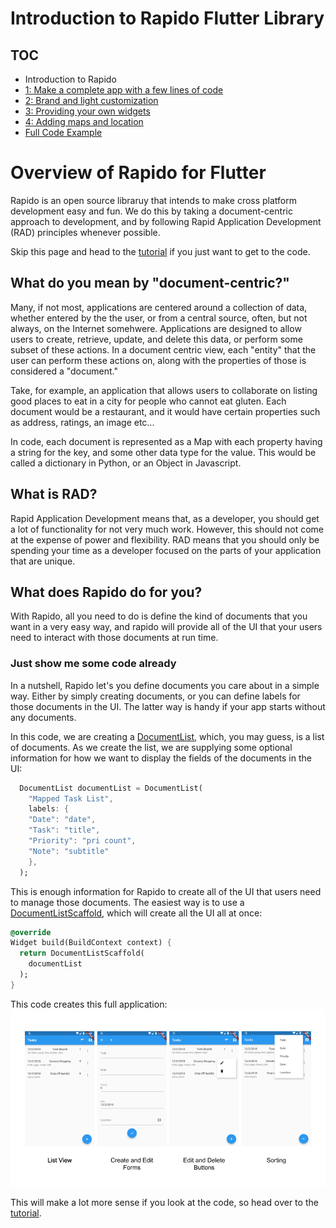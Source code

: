 # Introduction to Rapido Flutter Library
## TOC
 * Introduction to Rapido
 * [1: Make a complete app with a few lines of code](./flutter_app_in_few_lines.md)
 * [2: Brand and light customization](./customize_flutter_app.md)
 * [3: Providing your own widgets](./custom_flutter_widgets.md)
 * [4: Adding maps and location](./flutter_maps_and_location.md)
 * [Full Code Example](./main.dart)

# Overview of Rapido for Flutter
Rapido is an open source libraruy that intends to make cross platform development easy and fun. We do this by taking a document-centric approach to development, and by following Rapid Application Development (RAD) principles whenever possible.

Skip this page and head to the [tutorial](flutter_app_in_few_lines.md) if you just want to get to the code. 

## What do you mean by "document-centric?"
Many, if not most, applications are centered around a collection of data, whether entered by the the user, or from a central source, often, but not always, on the Internet somehwere. Applications are designed to allow users to create, retrieve, update, and delete this data, or perform some subset of these actions. In a document centric view, each "entity" that the user can perform these actions on, along with the properties of those  is considered a "document."

Take, for example, an application that allows users to collaborate on listing good places to eat in a city for people who cannot eat gluten. Each document would be a restaurant, and it would have certain properties such as address, ratings, an image etc...

In code, each document is represented as a Map with each property having a string for the key, and some other data type for the value. This would be called a dictionary in Python, or an Object in Javascript.

## What is RAD?
Rapid Application Development means that, as a developer, you should get a lot of functionality for not very much work. However, this should not come at the expense of power and flexibility. RAD means that you should only be spending your time as a developer focused on the parts of your application that are unique.

## What does Rapido do for you?
With Rapido, all you need to do is define the kind of documents that you want in a very easy way, and rapido will provide all of the UI that your users need to interact with those documents at run time. 

### Just show me some code already
In a nutshell, Rapido let's you define documents you care about in a simple way. Either by simply creating documents, or you can define labels for those documents in the UI. The latter way is handy if your app starts without any documents.

In this code, we are creating a [DocumentList](https://pub.dartlang.org/documentation/rapido/latest/documents/DocumentList-class.html), which, you may guess, is a list of documents. As we create the list, we are supplying some optional information for how we want to display the fields of the documents in the UI:

```dart
  DocumentList documentList = DocumentList(
    "Mapped Task List",
    labels: {
    "Date": "date",
    "Task": "title",
    "Priority": "pri count",
    "Note": "subtitle"
    },
  );
  ```

  This is enough information for Rapido to create all of the UI that users need to manage those documents. The easiest way is to use a [DocumentListScaffold](https://pub.dartlang.org/documentation/rapido/latest/documents/DocumentListScaffold-class.html), which will create all the UI all at once:

  ```dart
  @override
  Widget build(BuildContext context) {
    return DocumentListScaffold(
      documentList
    );
  }
  ```
This code creates this full application:
![full app](../assets/basic-ui.png)

This will make a lot more sense if you look at the code, so head over to the [tutorial](flutter_app_in_few_lines.md).
